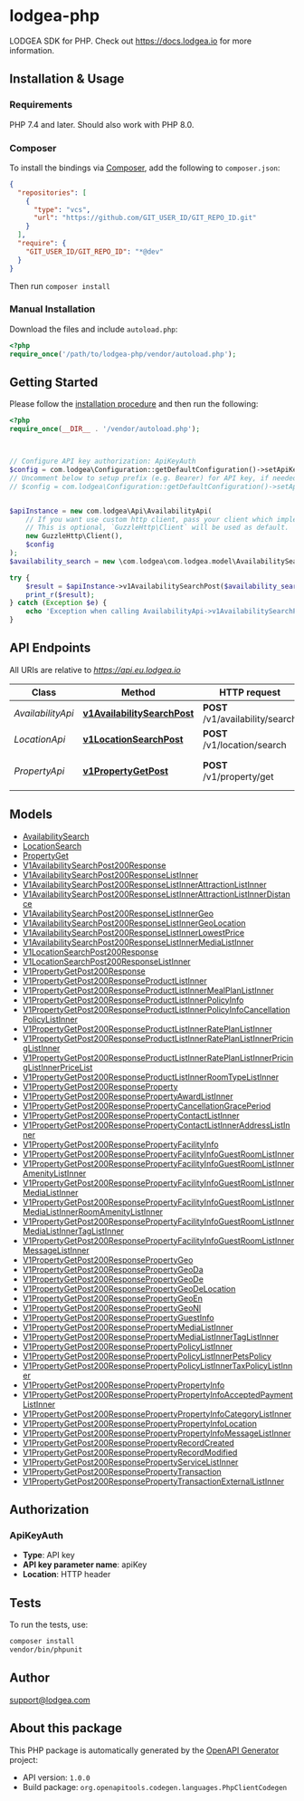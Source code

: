 # lodgea-php

LODGEA SDK for PHP. Check out https://docs.lodgea.io for more information.


## Installation & Usage

### Requirements

PHP 7.4 and later.
Should also work with PHP 8.0.

### Composer

To install the bindings via [Composer](https://getcomposer.org/), add the following to `composer.json`:

```json
{
  "repositories": [
    {
      "type": "vcs",
      "url": "https://github.com/GIT_USER_ID/GIT_REPO_ID.git"
    }
  ],
  "require": {
    "GIT_USER_ID/GIT_REPO_ID": "*@dev"
  }
}
```

Then run `composer install`

### Manual Installation

Download the files and include `autoload.php`:

```php
<?php
require_once('/path/to/lodgea-php/vendor/autoload.php');
```

## Getting Started

Please follow the [installation procedure](#installation--usage) and then run the following:

```php
<?php
require_once(__DIR__ . '/vendor/autoload.php');



// Configure API key authorization: ApiKeyAuth
$config = com.lodgea\Configuration::getDefaultConfiguration()->setApiKey('apiKey', 'YOUR_API_KEY');
// Uncomment below to setup prefix (e.g. Bearer) for API key, if needed
// $config = com.lodgea\Configuration::getDefaultConfiguration()->setApiKeyPrefix('apiKey', 'Bearer');


$apiInstance = new com.lodgea\Api\AvailabilityApi(
    // If you want use custom http client, pass your client which implements `GuzzleHttp\ClientInterface`.
    // This is optional, `GuzzleHttp\Client` will be used as default.
    new GuzzleHttp\Client(),
    $config
);
$availability_search = new \com.lodgea\com.lodgea.model\AvailabilitySearch(); // \com.lodgea\com.lodgea.model\AvailabilitySearch | Search Criteria, all parameters are optional

try {
    $result = $apiInstance->v1AvailabilitySearchPost($availability_search);
    print_r($result);
} catch (Exception $e) {
    echo 'Exception when calling AvailabilityApi->v1AvailabilitySearchPost: ', $e->getMessage(), PHP_EOL;
}

```

## API Endpoints

All URIs are relative to *https://api.eu.lodgea.io*

Class | Method | HTTP request | Description
------------ | ------------- | ------------- | -------------
*AvailabilityApi* | [**v1AvailabilitySearchPost**](docs/Api/AvailabilityApi.md#v1availabilitysearchpost) | **POST** /v1/availability/search | Search for Availability
*LocationApi* | [**v1LocationSearchPost**](docs/Api/LocationApi.md#v1locationsearchpost) | **POST** /v1/location/search | Search for Location
*PropertyApi* | [**v1PropertyGetPost**](docs/Api/PropertyApi.md#v1propertygetpost) | **POST** /v1/property/get | Get Property by ID

## Models

- [AvailabilitySearch](docs/Model/AvailabilitySearch.md)
- [LocationSearch](docs/Model/LocationSearch.md)
- [PropertyGet](docs/Model/PropertyGet.md)
- [V1AvailabilitySearchPost200Response](docs/Model/V1AvailabilitySearchPost200Response.md)
- [V1AvailabilitySearchPost200ResponseListInner](docs/Model/V1AvailabilitySearchPost200ResponseListInner.md)
- [V1AvailabilitySearchPost200ResponseListInnerAttractionListInner](docs/Model/V1AvailabilitySearchPost200ResponseListInnerAttractionListInner.md)
- [V1AvailabilitySearchPost200ResponseListInnerAttractionListInnerDistance](docs/Model/V1AvailabilitySearchPost200ResponseListInnerAttractionListInnerDistance.md)
- [V1AvailabilitySearchPost200ResponseListInnerGeo](docs/Model/V1AvailabilitySearchPost200ResponseListInnerGeo.md)
- [V1AvailabilitySearchPost200ResponseListInnerGeoLocation](docs/Model/V1AvailabilitySearchPost200ResponseListInnerGeoLocation.md)
- [V1AvailabilitySearchPost200ResponseListInnerLowestPrice](docs/Model/V1AvailabilitySearchPost200ResponseListInnerLowestPrice.md)
- [V1AvailabilitySearchPost200ResponseListInnerMediaListInner](docs/Model/V1AvailabilitySearchPost200ResponseListInnerMediaListInner.md)
- [V1LocationSearchPost200Response](docs/Model/V1LocationSearchPost200Response.md)
- [V1LocationSearchPost200ResponseListInner](docs/Model/V1LocationSearchPost200ResponseListInner.md)
- [V1PropertyGetPost200Response](docs/Model/V1PropertyGetPost200Response.md)
- [V1PropertyGetPost200ResponseProductListInner](docs/Model/V1PropertyGetPost200ResponseProductListInner.md)
- [V1PropertyGetPost200ResponseProductListInnerMealPlanListInner](docs/Model/V1PropertyGetPost200ResponseProductListInnerMealPlanListInner.md)
- [V1PropertyGetPost200ResponseProductListInnerPolicyInfo](docs/Model/V1PropertyGetPost200ResponseProductListInnerPolicyInfo.md)
- [V1PropertyGetPost200ResponseProductListInnerPolicyInfoCancellationPolicyListInner](docs/Model/V1PropertyGetPost200ResponseProductListInnerPolicyInfoCancellationPolicyListInner.md)
- [V1PropertyGetPost200ResponseProductListInnerRatePlanListInner](docs/Model/V1PropertyGetPost200ResponseProductListInnerRatePlanListInner.md)
- [V1PropertyGetPost200ResponseProductListInnerRatePlanListInnerPricingListInner](docs/Model/V1PropertyGetPost200ResponseProductListInnerRatePlanListInnerPricingListInner.md)
- [V1PropertyGetPost200ResponseProductListInnerRatePlanListInnerPricingListInnerPriceList](docs/Model/V1PropertyGetPost200ResponseProductListInnerRatePlanListInnerPricingListInnerPriceList.md)
- [V1PropertyGetPost200ResponseProductListInnerRoomTypeListInner](docs/Model/V1PropertyGetPost200ResponseProductListInnerRoomTypeListInner.md)
- [V1PropertyGetPost200ResponseProperty](docs/Model/V1PropertyGetPost200ResponseProperty.md)
- [V1PropertyGetPost200ResponsePropertyAwardListInner](docs/Model/V1PropertyGetPost200ResponsePropertyAwardListInner.md)
- [V1PropertyGetPost200ResponsePropertyCancellationGracePeriod](docs/Model/V1PropertyGetPost200ResponsePropertyCancellationGracePeriod.md)
- [V1PropertyGetPost200ResponsePropertyContactListInner](docs/Model/V1PropertyGetPost200ResponsePropertyContactListInner.md)
- [V1PropertyGetPost200ResponsePropertyContactListInnerAddressListInner](docs/Model/V1PropertyGetPost200ResponsePropertyContactListInnerAddressListInner.md)
- [V1PropertyGetPost200ResponsePropertyFacilityInfo](docs/Model/V1PropertyGetPost200ResponsePropertyFacilityInfo.md)
- [V1PropertyGetPost200ResponsePropertyFacilityInfoGuestRoomListInner](docs/Model/V1PropertyGetPost200ResponsePropertyFacilityInfoGuestRoomListInner.md)
- [V1PropertyGetPost200ResponsePropertyFacilityInfoGuestRoomListInnerAmenityListInner](docs/Model/V1PropertyGetPost200ResponsePropertyFacilityInfoGuestRoomListInnerAmenityListInner.md)
- [V1PropertyGetPost200ResponsePropertyFacilityInfoGuestRoomListInnerMediaListInner](docs/Model/V1PropertyGetPost200ResponsePropertyFacilityInfoGuestRoomListInnerMediaListInner.md)
- [V1PropertyGetPost200ResponsePropertyFacilityInfoGuestRoomListInnerMediaListInnerRoomAmenityListInner](docs/Model/V1PropertyGetPost200ResponsePropertyFacilityInfoGuestRoomListInnerMediaListInnerRoomAmenityListInner.md)
- [V1PropertyGetPost200ResponsePropertyFacilityInfoGuestRoomListInnerMediaListInnerTagListInner](docs/Model/V1PropertyGetPost200ResponsePropertyFacilityInfoGuestRoomListInnerMediaListInnerTagListInner.md)
- [V1PropertyGetPost200ResponsePropertyFacilityInfoGuestRoomListInnerMessageListInner](docs/Model/V1PropertyGetPost200ResponsePropertyFacilityInfoGuestRoomListInnerMessageListInner.md)
- [V1PropertyGetPost200ResponsePropertyGeo](docs/Model/V1PropertyGetPost200ResponsePropertyGeo.md)
- [V1PropertyGetPost200ResponsePropertyGeoDa](docs/Model/V1PropertyGetPost200ResponsePropertyGeoDa.md)
- [V1PropertyGetPost200ResponsePropertyGeoDe](docs/Model/V1PropertyGetPost200ResponsePropertyGeoDe.md)
- [V1PropertyGetPost200ResponsePropertyGeoDeLocation](docs/Model/V1PropertyGetPost200ResponsePropertyGeoDeLocation.md)
- [V1PropertyGetPost200ResponsePropertyGeoEn](docs/Model/V1PropertyGetPost200ResponsePropertyGeoEn.md)
- [V1PropertyGetPost200ResponsePropertyGeoNl](docs/Model/V1PropertyGetPost200ResponsePropertyGeoNl.md)
- [V1PropertyGetPost200ResponsePropertyGuestInfo](docs/Model/V1PropertyGetPost200ResponsePropertyGuestInfo.md)
- [V1PropertyGetPost200ResponsePropertyMediaListInner](docs/Model/V1PropertyGetPost200ResponsePropertyMediaListInner.md)
- [V1PropertyGetPost200ResponsePropertyMediaListInnerTagListInner](docs/Model/V1PropertyGetPost200ResponsePropertyMediaListInnerTagListInner.md)
- [V1PropertyGetPost200ResponsePropertyPolicyListInner](docs/Model/V1PropertyGetPost200ResponsePropertyPolicyListInner.md)
- [V1PropertyGetPost200ResponsePropertyPolicyListInnerPetsPolicy](docs/Model/V1PropertyGetPost200ResponsePropertyPolicyListInnerPetsPolicy.md)
- [V1PropertyGetPost200ResponsePropertyPolicyListInnerTaxPolicyListInner](docs/Model/V1PropertyGetPost200ResponsePropertyPolicyListInnerTaxPolicyListInner.md)
- [V1PropertyGetPost200ResponsePropertyPropertyInfo](docs/Model/V1PropertyGetPost200ResponsePropertyPropertyInfo.md)
- [V1PropertyGetPost200ResponsePropertyPropertyInfoAcceptedPaymentListInner](docs/Model/V1PropertyGetPost200ResponsePropertyPropertyInfoAcceptedPaymentListInner.md)
- [V1PropertyGetPost200ResponsePropertyPropertyInfoCategoryListInner](docs/Model/V1PropertyGetPost200ResponsePropertyPropertyInfoCategoryListInner.md)
- [V1PropertyGetPost200ResponsePropertyPropertyInfoLocation](docs/Model/V1PropertyGetPost200ResponsePropertyPropertyInfoLocation.md)
- [V1PropertyGetPost200ResponsePropertyPropertyInfoMessageListInner](docs/Model/V1PropertyGetPost200ResponsePropertyPropertyInfoMessageListInner.md)
- [V1PropertyGetPost200ResponsePropertyRecordCreated](docs/Model/V1PropertyGetPost200ResponsePropertyRecordCreated.md)
- [V1PropertyGetPost200ResponsePropertyRecordModified](docs/Model/V1PropertyGetPost200ResponsePropertyRecordModified.md)
- [V1PropertyGetPost200ResponsePropertyServiceListInner](docs/Model/V1PropertyGetPost200ResponsePropertyServiceListInner.md)
- [V1PropertyGetPost200ResponsePropertyTransaction](docs/Model/V1PropertyGetPost200ResponsePropertyTransaction.md)
- [V1PropertyGetPost200ResponsePropertyTransactionExternalListInner](docs/Model/V1PropertyGetPost200ResponsePropertyTransactionExternalListInner.md)

## Authorization

### ApiKeyAuth

- **Type**: API key
- **API key parameter name**: apiKey
- **Location**: HTTP header


## Tests

To run the tests, use:

```bash
composer install
vendor/bin/phpunit
```

## Author

support@lodgea.com

## About this package

This PHP package is automatically generated by the [OpenAPI Generator](https://openapi-generator.tech) project:

- API version: `1.0.0`
- Build package: `org.openapitools.codegen.languages.PhpClientCodegen`
